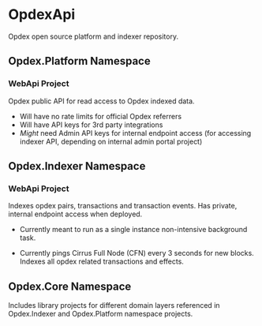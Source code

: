 # OpdexApi

Opdex open source platform and indexer repository. 

## Opdex.Platform Namespace

### WebApi Project

Opdex public API for read access to Opdex indexed data. 

- Will have no rate limits for official Opdex referrers
- Will have API keys for 3rd party integrations
- _Might_ need Admin API keys for internal endpoint access (for accessing indexer API, depending on internal admin portal project)

## Opdex.Indexer Namespace

### WebApi Project

Indexes opdex pairs, transactions and transaction events. Has private, internal endpoint access when deployed. 

- Currently meant to run as a single instance non-intensive background task.

- Currently pings Cirrus Full Node (CFN) every 3 seconds for new blocks. Indexes all opdex related transactions and effects.

## Opdex.Core Namespace

Includes library projects for different domain layers referenced in Opdex.Indexer and Opdex.Platform namespace projects.
